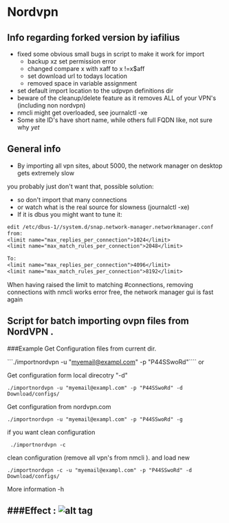 # Nordvpn

## Info regarding forked version by iafilius

- fixed some obvious small bugs in script to make it work for import
  - backup xz set permission error
  - changed compare x with xaff to x !=x$aff
  - set download url to todays location
  - removed space in variable assignment
- set default import location to the udpvpn definitions  dir
- beware of the cleanup/delete feature as it removes ALL of your VPN's (including non nordvpn)
- nmcli might get overloaded, see journalctl -xe
- Some site ID's have short name, while others full FQDN like, not sure why _yet_

## General info

- By importing all vpn sites, about 5000, the network manager on desktop gets extremely slow

you probably just don't want that, possible solution:

- so don't import that many connections
- or watch what is the real source for slowness (journalctl -xe)
 - If it is dbus you might want to tune it:
```txt
edit /etc/dbus-1//system.d/snap.network-manager.networkmanager.conf 
from:
<limit name="max_replies_per_connection">1024</limit>
<limit name="max_match_rules_per_connection">2048</limit>

To:
<limit name="max_replies_per_connection">4096</limit>
<limit name="max_match_rules_per_connection">8192</limit>

```
When having raised the limit to matching #connections, removing connections with nmcli works error free, the network manager gui is fast again

## Script for batch importing ovpn files from NordVPN .

###Example
Get Configuration files from current dir.

```./importnordvpn -u "myemail@exampl.com" -p "P44SSwoRd"````
or

Get configuration form local direcotry "-d"

          
```./importnordvpn -u "myemail@exampl.com" -p "P44SSwoRd" -d Download/configs/```
         
Get configuration from nordvpn.com
          
```./importnordvpn -u "myemail@exampl.com" -p "P44SSwoRd" -g```
            
if you want clean configuration
          
``` ./importnordvpn -c```
            
clean configuration (remove all vpn's from nmcli ). and load new
          
```./importnordvpn -c -u "myemail@exampl.com" -p "P44SSwoRd" -d Download/configs/```

More information -h 

       
###Effect :
![alt tag](https://consolechars.files.wordpress.com/2017/02/nordvpn-gnome.gif)
---

